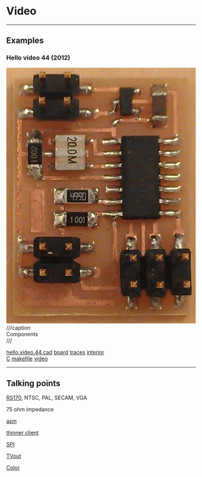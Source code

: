 # Video

---

## Examples

### Hello video 44 (2012)

![](video/hello.video.44.jpg)  
///caption  
Components  
///

[hello.video.44.cad](video/hello.video.44.cad) [board](video/hello.video.44.png) [traces](video/hello.video.44.traces.png) [interior](video/hello.video.44.interior.png)  
[C](video/hello.video.44.c) [makefile](video/hello.video.44.make) [video](video/hello.video.44.mp4)

---

## Talking points

[RS170](RS-170.jpg), NTSC, PAL, SECAM, VGA

75 ohm impedance

[asm](video/hello.video.44.asm) 

[thinner client](https://github.com/davidcranor/Thinner-Client)

[SPI](http://fabacademy.org/archives/2014/students/fletcher.james/week12.html)

[TVout](https://code.google.com/p/arduino-tvout/)

[Color](https://www.google.com/webhp?ion=1&espv=2&ie=UTF-8#q=xmega+color+video&tbm=vid)
